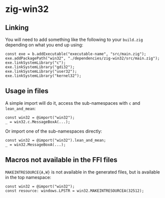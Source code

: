 # zig-win32

## Linking

You will need to add something like the following to your `build.zig` depending
on what you end up using:

```zig
const exe = b.addExecutable("executable-name", "src/main.zig");
exe.addPackagePath("win32", "./dependencies/zig-win32/src/main.zig");
exe.linkSystemLibrary("c");
exe.linkSystemLibrary("gdi32");
exe.linkSystemLibrary("user32");
exe.linkSystemLibrary("kernel32");
```

## Usage in files

A simple import will do it, access the sub-namespaces with `c` and
`lean_and_mean`:

```zig
const win32 = @import("win32");
_ = win32.c.MessageBoxA(...);
```

Or import one of the sub-namespaces directly:

```zig
const win32 = @import("win32").lean_and_mean;
_ = win32.MessageBoxA(...);
```

## Macros not available in the FFI files

`MAKEINTRESOURCE{A,W}` is not available in the generated files, but is available
in the top namespace:

```zig
const win32 = @import("win32");
const resource: windows.LPSTR = win32.MAKEINTRESOURCEA(32512);
```
